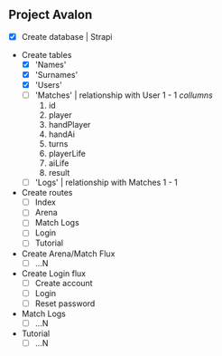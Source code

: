 ## Project Avalon

- [x] Create database | Strapi

* Create tables
    - [x] 'Names'
    - [x] 'Surnames'
    - [x] 'Users'
    - [ ] 'Matches' | relationship with User 1 - 1
    *collumns*
        1. id
        2. player
        3. handPlayer
        4. handAi
        5. turns
        6. playerLife
        7. aiLife
        8. result
    - [ ] 'Logs' | relationship with Matches 1 - 1

* Create routes
    - [ ] Index
    - [ ] Arena
    - [ ] Match Logs
    - [ ] Login
    - [ ] Tutorial

* Create Arena/Match Flux
    - [ ] ...N

* Create Login flux
    - [ ] Create account
    - [ ] Login
    - [ ] Reset password

* Match Logs
    - [ ] ...N

* Tutorial
    - [ ] ...N